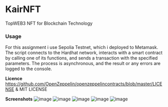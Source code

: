 # KairNFT
TopWEB3 NFT for Blockchain Technology

### Usage
For this assignment i use Sepolia Testnet, which i deployed to Metamask. 
The script connects to the Hardhat network, interacts with a smart contract by calling one of its functions, and sends a transaction with the specified parameters. The process is asynchronous, and the result or any errors are logged to the console.


**Licence**
https://github.com/OpenZeppelin/openzeppelincontracts/blob/master/LICENSE & MIT LICENSE


**Screenshots**
![image](https://github.com/kair7sky/KairNFT/assets/118976474/38c11b33-a1ab-4633-b67f-733c92519de7)
![image](https://github.com/kair7sky/KairNFT/assets/118976474/908903ea-df22-4015-a6a0-4c47a07044e1)
![image](https://github.com/kair7sky/KairNFT/assets/118976474/d7a529af-aa03-467c-a1ea-61d385e5749e)
![image](https://github.com/kair7sky/KairNFT/assets/118976474/1814e1a2-8613-4fb9-95e3-44f5021a4b1a)
![image](https://github.com/kair7sky/KairNFT/assets/118976474/c62ea3f5-5317-4e03-8566-9c630efcdf9c)

